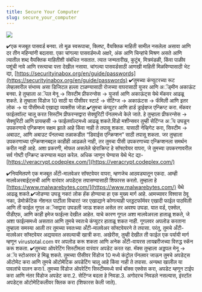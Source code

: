 ```yaml
---
title: Secure Your Computer
slug: secure_your_computer
---
```


![](/images/coverchap_4.jpg)



✔एक मजबूत पासवर्ड बनवा. तो मूळ स्वरूपाचा, क्लिष्ट, वैयक्तिक माहिती सामील नसलेला असावा आणि दर तीन महिन्यांनी बदलावा. एका चांगल्या पासवर्डमध्ये अक्षरे, अंक आणि चिन्हांचे मिश्रण असते आणि त्यातील शब्द वैयक्तिक माहितीशी संबंधित नसतात. त्यात जन्मतारीख, कुटुंब, मित्रमंडळी, किंवा पाळीव पशूंची नावे आणि रस्त्याचा पत्ता देखील नसावा. चांगल्या पासवर्डसाठी आणखी माहिती मिळविण्यासाठी भेट द्या, [https://securityinabox.org/en/guide/passwords](https://securityinabox.org/en/guide/passwords) ✔तुमच्या कंप्युटरच्या रूट लेव्हलवरील संभाव्य असा डिजिटल हल्ला टाळण्यासाठी रोजच्या वापरासाठी युजर आणि अॅड्मीन अकाऊंट बनवा. हे तुम्हाला अॅपल मेनू → सिस्टीम प्रीफरन्सेस → युजर्स आणि अकाऊंट्स येथे मॅकवर आढळू शकते. हे तुम्हाला विंडोज 10 साठी या पीसीवर  स्टार्ट → सेटिंग्ज → अकाऊंटस → फॅमिली आणि इतर लोक → या पीसीमध्ये एखाद्या व्यक्तीस जोडा.✔तुमचा कंप्युटर आणि हार्ड ड्राईव्ह्ज एन्क्रिप्ट करा. मॅकवर फाईलवॉल्ट चालू करत सिस्टीम प्रीफरन्सद्वारा सेक्युरिटी पॅनलमध्ये केले जाते. हे तुम्हाला प्रीफरन्सेस → सेक्युरिटी आणि प्रायव्हसी → फाईलवॉल्टमध्ये आढळू शकते.विंडो मशीन्सवर तुम्ही सेटिंग्ज अॅप उघडून उपकरणाचे एन्क्रिप्शन सक्षम झाले आहे किंवा नाही ते तपासू शकता. यासाठी नेव्हिगेट करा, सिस्टीम → अबाउट, आणि अबाउट पॅनलच्या तळाकडील “डिवाईस एन्क्रिप्शन” साठी तपासू शकता. जर तुम्हाला उपकरणाच्या एन्क्रिप्शनबद्दल काहीही आढळले नाही, तर तुमचा पीसी उपकरणाच्या एन्क्रिप्शनला समर्थन करीत नाही आहे. अशा प्रकरणी, मोफत असलेले व्हेराक्रिप्ट हे सॉफ्टवेयर वापरा, जे तुमच्या उपकरणावरील सर्व गोष्टी एन्क्रिप्ट करण्यास मदत करेल. अधिक जाणून घेण्यास येथे भेट द्या- [https://veracrypt.codeplex.com/](https://veracrypt.codeplex.com/)


✔नियमितपणे एक मजबूत अँटी-मालवेअर सॉफ्टवेयर वापरा, म्हणजेच आठवड्यातून एकदा. आम्ही मालवेअरबाईट्सची आणि वारंवार अपडेट्स तपासण्यासाठी शिफारस करतो. तुम्हाला हे [https://www.malwarebytes.com/](https://www.malwarebytes.com/) येथे आढळू शकते.✔जोडण्या उघडू नका! लोक हॅक होण्याचा हा एक मुख्य मार्ग आहे. आमच्यावर विश्वास ठेवू नका, डेमोक्रॅटिक नॅशनल पार्टीला विचारा! जर एखाद्याने कोणत्याही प्लड्डटफॉर्मवर एखादी फाईल पाठविली आणि ती फाईल गूगल अॅप्सद्वारा उघडली जाऊ शकत असेल तर अवश्य उघडा. यात वर्ड, एक्सेल, पीडीएफ, आणि काही इमेज फाईल्स देखील आहेत. याचे कारण गूगल अशा मालवेअरला हाताळू शकते, जे अशा फाईल्समध्ये असतात आणि तुमचे स्वतःचे कंप्युटर हाताळू शकत नाही. गूगलवर अपलोड करताना तुम्हाला समस्या आली तर तुमच्या स्वतःच्या अँटी-मालवेअर सॉफ्टवेयरने ते तपासा. परंतु, तुमचे अँटी-मालवेअर सॉफ्टवेयर अद्ययावत असल्याची खात्री करा. अखेरीस, तुम्ही देखील ती फाईल एक पर्यायी मार्ग म्हणून virustotal.com वर अपलोड करू शकता आणि अनेक अँटी-वायरस लायब्ररीजच्या विरुद्ध स्कॅन करू शकता. ✔तुमच्या ऑपरेटिंग सिस्टीमला वारंवार अपडेट करत रहा. मॅक्स तुम्हाला अड्डपल मेनू → अॅप स्टोअरवर हे मिळू शकते. तुमच्या पीसीवर विंडोज 10 मध्ये कंट्रोल पॅनलवर जाऊन तुमचे अपडेट्स ऑटोमेट करा आणि तुमचे ऑटोमेटिक अपडेटिंग चालू आहे किंवा नाही ते तपासा. अन्यथा खालील या पावलांचे पालन कराः1. तुमच्या विंडोज ऑपरेटिंग सिस्टीममध्ये सर्च बॉक्स एक्सेस करा, अपडेट म्हणून टाईप करा आणि नंतर विंडोज अपडेट करा.2.  सेटिंग्ज बदला हे निवडा.3. अगोदरच निवडले नसल्यास, इंस्टॉल अपडेट्स ऑटोमेटिकलीवर क्लिक करा (शिफारस केली जाते).